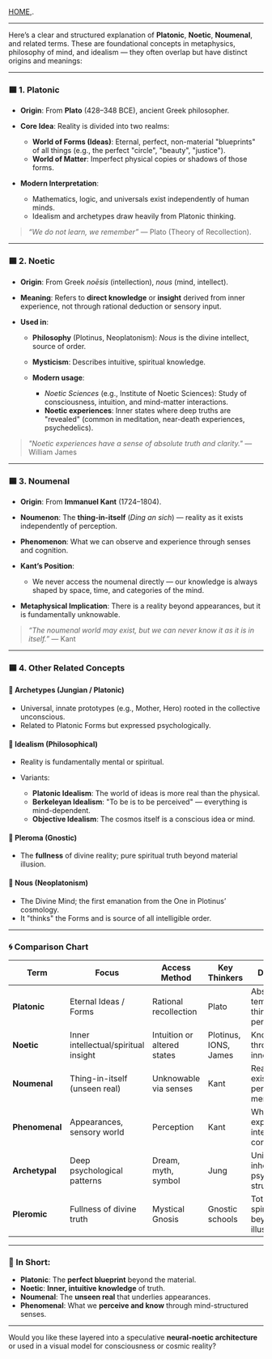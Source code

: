 [HOME,](/README.md).   


----
Here’s a clear and structured explanation of **Platonic**, **Noetic**, **Noumenal**, and related terms. These are foundational concepts in metaphysics, philosophy of mind, and idealism — they often overlap but have distinct origins and meanings:

---

### 🟦 1. **Platonic**

* **Origin**: From **Plato** (428–348 BCE), ancient Greek philosopher.
* **Core Idea**: Reality is divided into two realms:

  * **World of Forms (Ideas)**: Eternal, perfect, non-material "blueprints" of all things (e.g., the perfect "circle", "beauty", "justice").
  * **World of Matter**: Imperfect physical copies or shadows of those forms.
* **Modern Interpretation**:

  * Mathematics, logic, and universals exist independently of human minds.
  * Idealism and archetypes draw heavily from Platonic thinking.

> *“We do not learn, we remember”* — Plato (Theory of Recollection).

---

### 🟦 2. **Noetic**

* **Origin**: From Greek *noēsis* (intellection), *nous* (mind, intellect).
* **Meaning**: Refers to **direct knowledge** or **insight** derived from inner experience, not through rational deduction or sensory input.
* **Used in**:

  * **Philosophy** (Plotinus, Neoplatonism): *Nous* is the divine intellect, source of order.
  * **Mysticism**: Describes intuitive, spiritual knowledge.
  * **Modern usage**:

    * *Noetic Sciences* (e.g., Institute of Noetic Sciences): Study of consciousness, intuition, and mind-matter interactions.
    * **Noetic experiences**: Inner states where deep truths are "revealed" (common in meditation, near-death experiences, psychedelics).

> *"Noetic experiences have a sense of absolute truth and clarity."* — William James

---

### 🟦 3. **Noumenal**

* **Origin**: From **Immanuel Kant** (1724–1804).
* **Noumenon**: The **thing-in-itself** (*Ding an sich*) — reality as it exists independently of perception.
* **Phenomenon**: What we can observe and experience through senses and cognition.
* **Kant’s Position**:

  * We never access the noumenal directly — our knowledge is always shaped by space, time, and categories of the mind.
* **Metaphysical Implication**: There is a reality beyond appearances, but it is fundamentally unknowable.

> *“The noumenal world may exist, but we can never know it as it is in itself.”* — Kant

---

### 🟦 4. **Other Related Concepts**

#### 🔸 **Archetypes** (Jungian / Platonic)

* Universal, innate prototypes (e.g., Mother, Hero) rooted in the collective unconscious.
* Related to Platonic Forms but expressed psychologically.

#### 🔸 **Idealism** (Philosophical)

* Reality is fundamentally mental or spiritual.
* Variants:

  * **Platonic Idealism**: The world of ideas is more real than the physical.
  * **Berkeleyan Idealism**: "To be is to be perceived" — everything is mind-dependent.
  * **Objective Idealism**: The cosmos itself is a conscious idea or mind.

#### 🔸 **Pleroma** (Gnostic)

* The **fullness** of divine reality; pure spiritual truth beyond material illusion.

#### 🔸 **Nous** (Neoplatonism)

* The Divine Mind; the first emanation from the One in Plotinus’ cosmology.
* It "thinks" the Forms and is source of all intelligible order.

---

### 🌀 Comparison Chart

| Term           | Focus                                | Access Method               | Key Thinkers          | Description                                                |
| -------------- | ------------------------------------ | --------------------------- | --------------------- | ---------------------------------------------------------- |
| **Platonic**   | Eternal Ideas / Forms                | Rational recollection       | Plato                 | Abstract templates of all things exist in a perfect realm. |
| **Noetic**     | Inner intellectual/spiritual insight | Intuition or altered states | Plotinus, IONS, James | Knowledge through direct inner knowing.                    |
| **Noumenal**   | Thing-in-itself (unseen real)        | Unknowable via senses       | Kant                  | Reality as it exists beyond perception and mental filters. |
| **Phenomenal** | Appearances, sensory world           | Perception                  | Kant                  | What we experience and interpret via consciousness.        |
| **Archetypal** | Deep psychological patterns          | Dream, myth, symbol         | Jung                  | Universally inherited psychic structures.                  |
| **Pleromic**   | Fullness of divine truth             | Mystical Gnosis             | Gnostic schools       | Totality of spiritual truth beyond illusion.               |

---

### 🧠 In Short:

* **Platonic**: The **perfect blueprint** beyond the material.
* **Noetic**: **Inner, intuitive knowledge** of truth.
* **Noumenal**: The **unseen real** that underlies appearances.
* **Phenomenal**: What we **perceive and know** through mind-structured senses.

---

Would you like these layered into a speculative **neural-noetic architecture** or used in a visual model for consciousness or cosmic reality?
